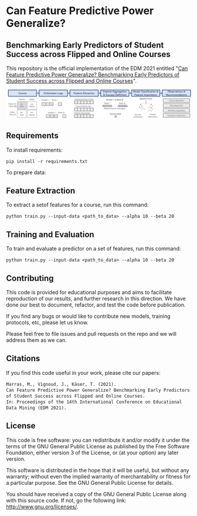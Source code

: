 # Can Feature Predictive Power Generalize? 
## Benchmarking Early Predictors of Student Success across Flipped and Online Courses

This repository is the official implementation of the EDM 2021 entitled "[Can Feature Predictive Power Generalize? Benchmarking Early Predictors of Student Success across Flipped and Online Courses](https://youtu.be/_1sdX3W5Q5A)". 

![Our approach](assets/schema.png)

## Requirements

To install requirements:

```setup
pip install -r requirements.txt
```

To prepare data:



## Feature Extraction

To extract a setof features for a course, run this command:

```train
python train.py --input-data <path_to_data> --alpha 10 --beta 20
```

## Training and Evaluation

To train and evaluate a predictor on a set of features, run this command:

```train
python train.py --input-data <path_to_data> --alpha 10 --beta 20
```

## Contributing 

This code is provided for educational purposes and aims to facilitate reproduction of our results, and further research 
in this direction. We have done our best to document, refactor, and test the code before publication.

If you find any bugs or would like to contribute new models, training protocols, etc, please let us know.

Please feel free to file issues and pull requests on the repo and we will address them as we can.

## Citations
If you find this code useful in your work, please cite our papers:

```
Marras, M., Vignoud, J., Käser, T. (2021). 
Can Feature Predictive Power Generalize? Benchmarking Early Predictors of Student Success across Flipped and Online Courses. 
In: Proceedings of the 14th International Conference on Educational Data Mining (EDM 2021). 
```

## License
This code is free software: you can redistribute it and/or modify it under the terms of the GNU General Public License as published by the Free Software Foundation, either version 3 of the License, or (at your option) any later version.

This software is distributed in the hope that it will be useful, but without any warranty; without even the implied warranty of merchantability or fitness for a particular purpose. See the GNU General Public License for details.

You should have received a copy of the GNU General Public License along with this source code. If not, go the following link: http://www.gnu.org/licenses/.


